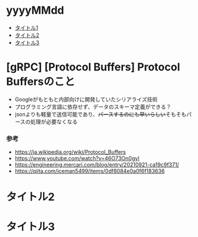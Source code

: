 # yyyyMMdd

- [タイトル1](https://github.com/takeshi-1000/my_memo/blob/main/TEMPLATE.md#%E3%82%BF%E3%82%A4%E3%83%88%E3%83%AB1)
- [タイトル2](https://github.com/takeshi-1000/my_memo/blob/main/TEMPLATE.md#%E3%82%BF%E3%82%A4%E3%83%88%E3%83%AB2)
- [タイトル3](https://github.com/takeshi-1000/my_memo/blob/main/TEMPLATE.md#%E3%82%BF%E3%82%A4%E3%83%88%E3%83%AB3)

# [gRPC] [Protocol Buffers] Protocol Buffersのこと

- Googleがもともと内部向けに開発していたシリアライズ技術
- プログラミング言語に依存せず、データのスキーマ定義ができる？
- jsonよりも軽量で送信可能であり、~~パースするのにも早いらしい~~そもそもパースの処理が必要なくなる


### 参考

- https://ja.wikipedia.org/wiki/Protocol_Buffers
- https://www.youtube.com/watch?v=46O73On0gyI
- https://engineering.mercari.com/blog/entry/20210921-ca19c9f371/
- https://qiita.com/iceman5499/items/0df8084e0a0f6f183636


# タイトル2

# タイトル3

